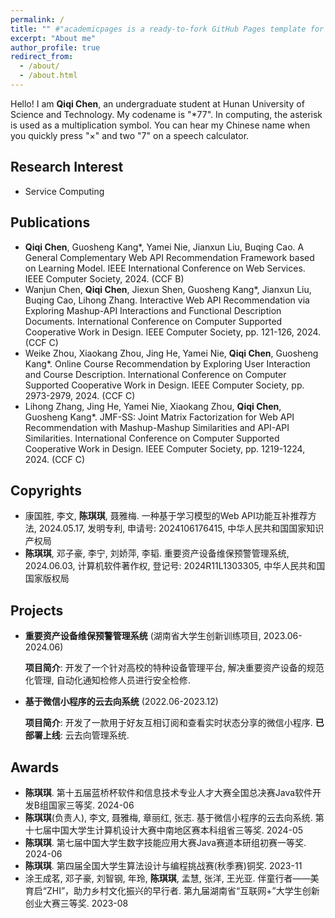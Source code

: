 ```yaml
---
permalink: /
title: "" #"academicpages is a ready-to-fork GitHub Pages template for academic personal websites"
excerpt: "About me"
author_profile: true
redirect_from: 
  - /about/
  - /about.html
---
```

Hello! I am **Qiqi Chen**, an undergraduate student at Hunan University of Science and Technology. My codename is "*77". In computing, the asterisk is used as a multiplication symbol. You can hear my Chinese name when you quickly press "×" and two "7" on a speech calculator.

## Research Interest

* Service Computing

## Publications

- **Qiqi Chen**, Guosheng Kang*, Yamei Nie, Jianxun Liu, Buqing Cao. A General Complementary Web API Recommendation Framework based on Learning Model. IEEE International Conference on Web Services. IEEE Computer Society, 2024. (CCF B)
- Wanjun Chen, **Qiqi Chen**, Jiexun Shen, Guosheng Kang*, Jianxun Liu, Buqing Cao, Lihong Zhang. Interactive Web API Recommendation via Exploring Mashup-API Interactions and Functional Description Documents. International Conference on Computer Supported Cooperative Work in Design. IEEE Computer Society, pp. 121-126, 2024. (CCF C)
- Weike Zhou, Xiaokang Zhou, Jing He, Yamei Nie, **Qiqi Chen**, Guosheng Kang*. Online Course Recommendation by Exploring User Interaction and Course Description. International Conference on Computer Supported Cooperative Work in Design. IEEE Computer Society, pp. 2973-2979, 2024. (CCF C)
- Lihong Zhang, Jing He, Yamei Nie, Xiaokang Zhou, **Qiqi Chen**, Guosheng Kang*. JMF-SS: Joint Matrix Factorization for Web API Recommendation with Mashup-Mashup Similarities and API-API Similarities. International Conference on Computer Supported Cooperative Work in Design. IEEE Computer Society, pp. 1219-1224, 2024. (CCF C)

## Copyrights

-  康国胜, 李文, **陈琪琪**, 聂雅梅. 一种基于学习模型的Web API功能互补推荐方法, 2024.05.17, 发明专利, 申请号: 2024106176415, 中华人民共和国国家知识产权局
-  **陈琪琪**, 邓子豪, 李宁, 刘娇萍, 李韬. 重要资产设备维保预警管理系统, 2024.06.03, 计算机软件著作权, 登记号: 2024R11L1303305, 中华人民共和国国家版权局

## Projects

- **重要资产设备维保预警管理系统** (湖南省大学生创新训练项目, 2023.06-2024.06)
  
  **项目简介**: 开发了一个针对高校的特种设备管理平台, 解决重要资产设备的规范化管理, 自动化通知检修人员进行安全检修.
  
- **基于微信小程序的云去向系统** (2022.06-2023.12)
  
  **项目简介**: 开发了一款用于好友互相订阅和查看实时状态分享的微信小程序. **已部署上线**: 云去向管理系统.

## Awards

- **陈琪琪**. 第十五届蓝桥杯软件和信息技术专业人才大赛全国总决赛Java软件开发B组国家三等奖. 2024-06
- **陈琪琪**(负责人), 李文, 聂雅梅, 章丽红, 张志. 基于微信小程序的云去向系统. 第十七届中国大学生计算机设计大赛中南地区赛本科组省三等奖. 2024-05
- **陈琪琪**. 第七届中国大学生数字技能应用大赛Java赛道本研组初赛一等奖. 2024-06
- **陈琪琪**. 第四届全国大学生算法设计与编程挑战赛(秋季赛)铜奖. 2023-11
- 涂王成茗, 邓子豪, 刘智钢, 年玲, **陈琪琪**, 孟慧, 张洋, 王光亚. 伴童行者——美育启“ZHI”，助力乡村文化振兴的早行者. 第九届湖南省“互联网+”大学生创新创业大赛三等奖. 2023-08
